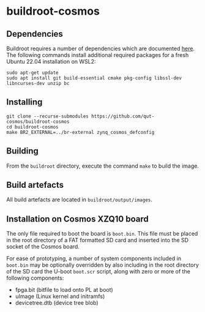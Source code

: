 # buildroot-cosmos

## Dependencies

Buildroot requires a number of dependencies which are documented [here](https://buildroot.org/downloads/manual/manual.html#requirement-mandatory). The following commands install additional required packages for a fresh Ubuntu 22.04 installation on WSL2:

```
sudo apt-get update
sudo apt install git build-essential cmake pkg-config libssl-dev libncurses-dev unzip bc
```

## Installing

```
git clone --recurse-submodules https://github.com/qut-cosmos/buildroot-cosmos
cd buildroot-cosmos
make BR2_EXTERNAL=../br-external zynq_cosmos_defconfig
```

## Building

From the `buildroot` directory, execute the command `make` to build the image.

## Build artefacts

All build artefacts are located in `buildroot/output/images`.

## Installation on Cosmos XZQ10 board

The only file required to boot the board is `boot.bin`. This file must be placed in the root directory of a FAT formatted SD card and inserted into the SD socket of the Cosmos board.

For ease of prototyping, a number of system components included in `boot.bin` may be optionally overridden by also including in the root directory of the SD card the U-boot `boot.scr` script, along with zero or more of the following components:

* fpga.bit (bitfile to load onto PL at boot)
* uImage (Linux kernel and initramfs) 
* devicetree.dtb (device tree blob)

